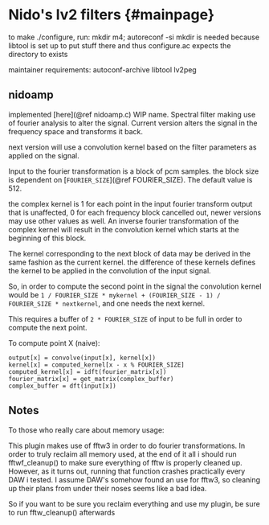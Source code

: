 Nido's lv2 filters                                           {#mainpage}
==================

to make ./configure, run: mkdir m4; autoreconf -si
mkdir is needed because libtool is set up to put stuff there and thus configure.ac expects the directory to exists

maintainer requirements:
autoconf-archive
libtool
lv2peg

nidoamp
-------------------------

implemented [here](@ref nidoamp.c)
WIP name. Spectral filter making use of fourier analysis to alter the
signal. Current version alters the signal in the frequency space and
transforms it back.

next version will use a convolution kernel based on the filter
parameters as applied on the signal.

Input to the fourier transformation is a block of pcm samples. the block
size is dependent on [`FOURIER_SIZE`](@ref FOURIER_SIZE). The default value is 512.

the complex kernel is 1 for each point in the input fourier transform
output that is unaffected, 0 for each frequency block cancelled out,
newer versions may use other values as well. An inverse fourier
transformation of the complex kernel will result in the convolution
kernel which starts at the beginning of this block.

The kernel corresponding to the next block of data may be derived in the
same fashion as the current kernel. the difference of these kernels
defines the kernel to be applied in the convolution of the input signal.

So, in order to compute the second point in the signal the convolution
kernel would be `1 / FOURIER_SIZE * mykernel + (FOURIER_SIZE - 1) /
FOURIER_SIZE * nextkernel`, and one needs the next kernel.

This requires a buffer of `2 * FOURIER_SIZE` of input to be full in order
to compute the next point.


To compute point X (naive):

	output[x] = convolve(input[x], kernel[x])
	kernel[x] = computed_kernel[x - x % FOURIER_SIZE]
	computed_kernel[x] = idft(fourier_matrix[x])
	fourier_matrix[x] = get_matrix(complex_buffer)
	complex_buffer = dft(input[x])

Notes
-----

To those who really care about memory usage:

This plugin makes use of fftw3 in order to do fourier transformations.
In order to truly reclaim all memory used, at the end of it all i should
run fftwf\_cleanup() to make sure everything of fftw is properly cleaned up.
However, as it turns out, running that function crashes practically every
DAW i tested. I assume DAW's somehow found an use for fftw3, so cleaning up
their plans from under their noses seems like a bad idea.

So if you want to be sure you reclaim everything and use my plugin, be sure
to run fftw\_cleanup() afterwards
